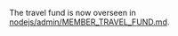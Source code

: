 The travel fund is now overseen in
[nodejs/admin/MEMBER_TRAVEL_FUND.md](https://github.com/nodejs/admin/blob/master/MEMBER_TRAVEL_FUND.md).
